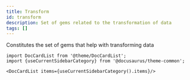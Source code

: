 ```yaml
---
title: Transform
id: transform
description: Set of gems related to the transformation of data
tags: []
---
```


Constitutes the set of gems that help with transforming data

```mdx-code-block
import DocCardList from '@theme/DocCardList';
import {useCurrentSidebarCategory} from '@docusaurus/theme-common';

<DocCardList items={useCurrentSidebarCategory().items}/>
```

